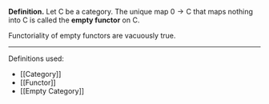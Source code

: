 **Definition.** Let $\mathsf{C}$ be a category. The unique map $\mathsf{0}\to \mathsf{C}$ that maps nothing into $\mathsf{C}$ is called the **empty functor** on $\mathsf{C}$.

Functoriality of empty functors are vacuously true.
***
Definitions used:
- [[Category]]
- [[Functor]]
- [[Empty Category]]